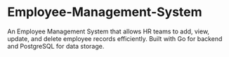 # Employee-Management-System
An Employee Management System that allows HR teams to add, view, update, and delete employee records efficiently. Built with Go for backend and PostgreSQL for data storage.
